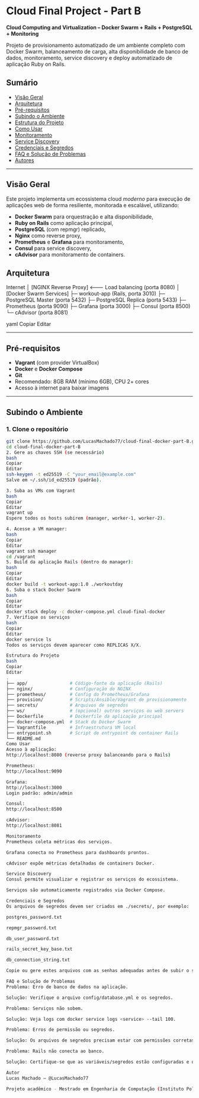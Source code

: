 # Cloud Final Project - Part B

**Cloud Computing and Virtualization – Docker Swarm + Rails + PostgreSQL + Monitoring**

Projeto de provisionamento automatizado de um ambiente completo com Docker Swarm, balanceamento de carga, alta disponibilidade de banco de dados, monitoramento, service discovery e deploy automatizado de aplicação Ruby on Rails.

## Sumário

- [Visão Geral](#visão-geral)
- [Arquitetura](#arquitetura)
- [Pré-requisitos](#pré-requisitos)
- [Subindo o Ambiente](#subindo-o-ambiente)
- [Estrutura do Projeto](#estrutura-do-projeto)
- [Como Usar](#como-usar)
- [Monitoramento](#monitoramento)
- [Service Discovery](#service-discovery)
- [Credenciais e Segredos](#credenciais-e-segredos)
- [FAQ e Solução de Problemas](#faq-e-solução-de-problemas)
- [Autores](#autores)

---

## Visão Geral

Este projeto implementa um ecossistema cloud *moderno* para execução de aplicações web de forma resiliente, monitorada e escalável, utilizando:
- **Docker Swarm** para orquestração e alta disponibilidade,
- **Ruby on Rails** como aplicação principal,
- **PostgreSQL** (com repmgr) replicado,
- **Nginx** como reverse proxy,
- **Prometheus** e **Grafana** para monitoramento,
- **Consul** para service discovery,
- **cAdvisor** para monitoramento de containers.

## Arquitetura

Internet
│
[NGINX Reverse Proxy] <--- Load balancing (porta 8080)
│
[Docker Swarm Services]
├─ workout-app (Rails, porta 3010)
├─ PostgreSQL Master (porta 5432)
├─ PostgreSQL Replica (porta 5433)
├─ Prometheus (porta 9090)
├─ Grafana (porta 3000)
├─ Consul (porta 8500)
└─ cAdvisor (porta 8081)

yaml
Copiar
Editar

---

## Pré-requisitos

- **Vagrant** (com provider VirtualBox)
- **Docker** e **Docker Compose**
- **Git**
- Recomendado: 8GB RAM (mínimo 6GB), CPU 2+ cores
- Acesso à internet para baixar imagens

---

## Subindo o Ambiente

### 1. Clone o repositório

```bash
git clone https://github.com/LucasMachado77/cloud-final-docker-part-B.git
cd cloud-final-docker-part-B
2. Gere as chaves SSH (se necessário)
bash
Copiar
Editar
ssh-keygen -t ed25519 -C "your_email@example.com"
Salve em ~/.ssh/id_ed25519 (padrão).

3. Suba as VMs com Vagrant
bash
Copiar
Editar
vagrant up
Espere todos os hosts subirem (manager, worker-1, worker-2).

4. Acesse a VM manager:
bash
Copiar
Editar
vagrant ssh manager
cd /vagrant
5. Build da aplicação Rails (dentro do manager):
bash
Copiar
Editar
docker build -t workout-app:1.0 ./workoutday
6. Suba o stack Docker Swarm
bash
Copiar
Editar
docker stack deploy -c docker-compose.yml cloud-final-docker
7. Verifique os serviços
bash
Copiar
Editar
docker service ls
Todos os serviços devem aparecer como REPLICAS X/X.

Estrutura do Projeto
bash
Copiar
Editar
.
├── app/                # Código-fonte da aplicação (Rails)
├── nginx/              # Configuração do NGINX
├── prometheus/         # Config do Prometheus/Grafana
├── provision/          # Scripts/Ansible/Vagrant de provisionamento
├── secrets/            # Arquivos de segredos
├── ws/                 # (opcional) outros serviços ou web servers
├── Dockerfile          # Dockerfile da aplicação principal
├── docker-compose.yml  # Stack do Docker Swarm
├── Vagrantfile         # Infraestrutura VM local
├── entrypoint.sh       # Script de entrypoint do container Rails
└── README.md
Como Usar
Acesso à aplicação:
http://localhost:8080 (reverse proxy balanceando para o Rails)

Prometheus:
http://localhost:9090

Grafana:
http://localhost:3000
Login padrão: admin/admin

Consul:
http://localhost:8500

cAdvisor:
http://localhost:8081

Monitoramento
Prometheus coleta métricas dos serviços.

Grafana conecta no Prometheus para dashboards prontos.

cAdvisor expõe métricas detalhadas de containers Docker.

Service Discovery
Consul permite visualizar e registrar os serviços do ecossistema.

Serviços são automaticamente registrados via Docker Compose.

Credenciais e Segredos
Os arquivos de segredos devem ser criados em ./secrets/, por exemplo:

postgres_password.txt

repmgr_password.txt

db_user_password.txt

rails_secret_key_base.txt

db_connection_string.txt

Copie ou gere estes arquivos com as senhas adequadas antes de subir o stack!

FAQ e Solução de Problemas
Problema: Erro de banco de dados na aplicação.

Solução: Verifique o arquivo config/database.yml e os segredos.

Problema: Serviços não sobem.

Solução: Veja logs com docker service logs <service> --tail 100.

Problema: Erros de permissão ou segredos.

Solução: Os arquivos de segredos precisam estar com permissões corretas e sem quebras de linha extras.

Problema: Rails não conecta ao banco.

Solução: Certifique-se que as variáveis/segredos estão configuradas e que o banco está ativo (docker service ps cloud-final-docker_postgresql-node1).

Autor
Lucas Machado – @LucasMachado77

Projeto acadêmico - Mestrado em Engenharia de Computação (Instituto Politécnico de Tomar)